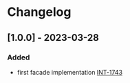 # Changelog

## [1.0.0] - 2023-03-28
### Added
- first facade implementation [INT-1743](https://jira.inno.tech/browse/INT-1743)
